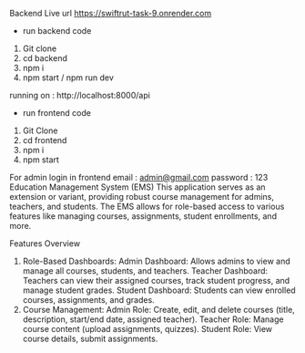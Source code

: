
Backend Live url
https://swiftrut-task-9.onrender.com

* run backend code
1. Git clone
2. cd backend
3. npm i 
4. npm start / npm run dev

running on : http://localhost:8000/api

* run frontend code
1. Git Clone
2. cd frontend
3. npm i
4. npm start


For admin login in frontend
email : admin@gmail.com
password : 123
Education Management System (EMS)
This application serves as an extension or variant, providing robust course management for admins, teachers, and students. The EMS allows for role-based access to various features like managing courses, assignments, student enrollments, and more.

Features Overview
1. Role-Based Dashboards:
Admin Dashboard: Allows admins to view and manage all courses, students, and teachers.
Teacher Dashboard: Teachers can view their assigned courses, track student progress, and manage student grades.
Student Dashboard: Students can view enrolled courses, assignments, and grades.
2. Course Management:
Admin Role: Create, edit, and delete courses (title, description, start/end date, assigned teacher).
Teacher Role: Manage course content (upload assignments, quizzes).
Student Role: View course details, submit assignments.
